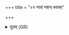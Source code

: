 +++
title = "०१ नासं नशन् स्वयम्"

+++
<details><summary>मूलम् (GR)</summary>

नासं नशन् स्वयं स्रसन्न् +++(Bhatt. nāsanna san*)+++  
असतीभ्यो असत्तराः ।  
सेहोर् अरसतरा  
लवणाद् विक्लेदीयसीः ॥
</details>